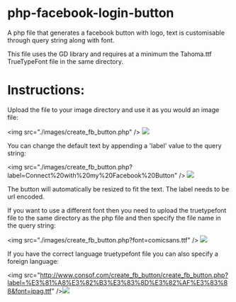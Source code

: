php-facebook-login-button
=========================

A php file that generates a facebook button with logo, text is customisable through query string along with font.

This file uses the GD library and requires at a minimum the Tahoma.ttf TrueTypeFont file in the same directory.

Instructions:
=============

Upload the file to your image directory and use it as you would an image file:

&lt;img src="./images/create_fb_button.php" /&gt; <img src="http://www.consof.com/create_fb_button/create_fb_button.php" />

You can change the default text by appending a 'label' value to the query string:

&lt;img src="./images/create_fb_button.php?label=Connect%20with%20my%20Facebook%20Button" /&gt; <img src="http://www.consof.com/create_fb_button/create_fb_button.php?label=Connect%20with%20my%20Facebook%20Button" />

The button will automatically be resized to fit the text.  The label needs to be url encoded.

If you want to use a different font then you need to upload the truetypefont file to the same directory as 
the php file and then specify the file name in the query string:

&lt;img src="./images/create_fb_button.php?font=comicsans.ttf" /&gt; <img src="http://www.consof.com/create_fb_button/create_fb_button.php?font=comicsans.ttf" />

If you have the correct language truetypefont file you can also specify a foreign language:

&lt;img src="http://www.consof.com/create_fb_button/create_fb_button.php?label=%E3%81%A8%E3%82%B3%E3%83%8D%E3%82%AF%E3%83%88&font=ipag.ttf" /&gt;<img src="http://www.consof.com/create_fb_button/create_fb_button.php?label=%E3%81%A8%E3%82%B3%E3%83%8D%E3%82%AF%E3%83%88&font=ipag.ttf" />

